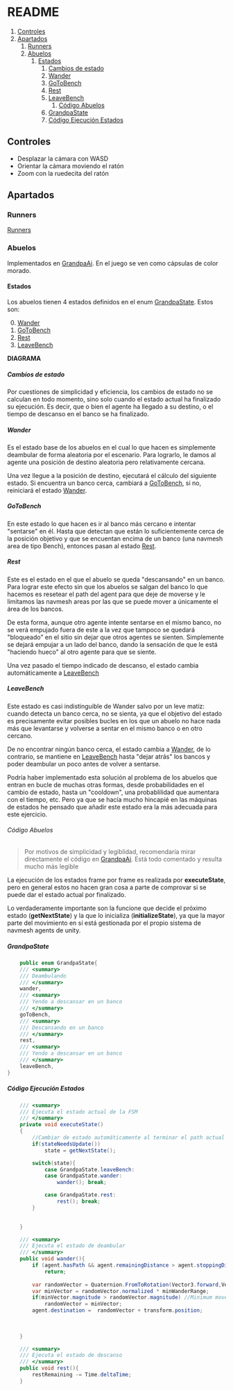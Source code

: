 # README
1. [Controles](#controles)
2. [Apartados](#apartados)
   1. [Runners](#runners)
   2. [Abuelos](#abuelos)
      1. [Estados](#estados)
         1. [Cambios de estado](#cambios-de-estado)
         2. [Wander](#wander)
         3. [GoToBench](#gotobench)
         4. [Rest](#rest)
         5. [LeaveBench](#leavebench)
            1. [Código Abuelos](#código-abuelos)
         6. [GrandpaState](#grandpastate)
         7. [Código Ejecución Estados](#código-ejecución-estados)

## Controles

- Desplazar la cámara con WASD
- Orientar la cámara moviendo el ratón
- Zoom con la ruedecita del ratón

## Apartados

### Runners

[Runners](/Documentation/Runners.md)

### Abuelos
Implementados en [GrandpaAi](/Assets/Scripts/AI/GrandpaAI.cs). En el juego se ven como cápsulas de color morado.

#### Estados

Los abuelos tienen 4 estados definidos en el enum [GrandpaState](#GrandpaState). Estos son:

0. [Wander](#Wander)
1. [GoToBench](#GoToBench)
2. [Rest](#Rest)
3. [LeaveBench](#LeaveBench)

**DIAGRAMA**

##### Cambios de estado

Por cuestiones de simplicidad y eficiencia, los cambios de estado no se calculan en todo momento, sino solo cuando el estado actual ha finalizado su ejecución. Es decir, que o bien el agente ha llegado a su destino, o el tiempo de descanso en el banco se ha finalizado.

##### Wander

Es el estado base de los abuelos en el cual lo que hacen es simplemente deambular de forma aleatoria por el escenario. Para lograrlo, le damos al agente una posición de destino aleatoria pero relativamente cercana.

Una vez llegue a la posición de destino, ejecutará el cálculo del siguiente estado. Si encuentra un banco cerca, cambiará a [GoToBench](#GoToBench), si no, reiniciará el estado [Wander](#Wander).



##### GoToBench

En este estado lo que hacen es ir al banco más cercano e intentar "sentarse" en él. Hasta que detectan que están lo suficientemente cerca de la posición objetivo y que se encuentan encima de un banco (una navmesh area de tipo Bench), entonces pasan al estado [Rest](#Rest).

##### Rest

Este es el estado en el que el abuelo se queda "descansando" en un banco. Para lograr este efecto sin que los abuelos se salgan del banco lo que hacemos es resetear el path del agent para que deje de moverse y le limitamos las navmesh areas por las que se puede mover a únicamente el área de los bancos.

De esta forma, aunque otro agente intente sentarse en el mismo banco, no se verá empujado fuera de este a la vez que tampoco se quedará "bloqueado" en el sitio sin dejar que otros agentes se sienten. Simplemente se dejará empujar a un lado del banco, dando la sensación de que le está "haciendo hueco" al otro agente para que se siente.

Una vez pasado el tiempo indicado de descanso, el estado cambia automáticamente a [LeaveBench](#LeaveBench)

##### LeaveBench

Este estado es casi indistinguible de Wander salvo por un leve matiz: cuando detecta un banco cerca, no se sienta, ya que el objetivo del estado es precisamente evitar posibles bucles en los que un abuelo no hace nada más que levantarse y volverse a sentar en el mismo banco o en otro cercano.

De no encontrar ningún banco cerca, el estado cambia a [Wander](#Wander), de lo contrario, se mantiene en [LeaveBench](#LeaveBench) hasta "dejar atrás" los bancos y poder deambular un poco antes de volver a sentarse.

Podría haber implementado esta solución al problema de los abuelos que entran en bucle de muchas otras formas, desde probabilidades en el cambio de estado, hasta un "cooldown", una probablilidad que aumentara con el tiempo, etc. Pero ya que se hacía mucho hincapié en las máquinas de estados he pensado que añadir este estado era la más adecuada para este ejercicio.

###### Código Abuelos

> Por motivos de simplicidad y legiblidad, recomendaría mirar directamente el código en [GrandpaAi](/Assets/Scripts/AI/GrandpaAI.cs). Está todo comentado y resulta mucho más legible

La ejecución de los estados frame por frame es realizada por **executeState**, pero en general estos no hacen gran cosa a parte de comprovar si se puede dar el estado actual por finalizado.

Lo verdaderamente importante son la funcione que decide el próximo estado (**getNextState**) y la que lo inicializa (**initializeState**), ya que la mayor parte del movimiento en sí está gestionada por el propio sistema de navmesh agents de unity.

##### GrandpaState

```cs
    public enum GrandpaState{
    /// <summary>
    /// Deambulando
    /// </summary>
    wander,
    /// <summary>
    /// Yendo a descansar en un banco
    /// </summary>
    goToBench,
    /// <summary>
    /// Descansando en un banco
    /// </summary>
    rest,
    /// <summary>
    /// Yendo a descansar en un banco
    /// </summary>
    leaveBench,
}
```

##### Código Ejecución Estados

```cs
    /// <summary>
    /// Ejecuta el estado actual de la FSM
    /// </summary>
    private void executeState()
    {
        //Cambiar de estado automáticamente al terminar el path actual
        if(stateNeedsUpdate())
            state = getNextState();

        switch(state){
            case GrandpaState.leaveBench:
            case GrandpaState.wander:
                wander(); break;

            case GrandpaState.rest:
                rest(); break;
        }

        
    }

    /// <summary>
    /// Ejecuta el estado de deambular
    /// </summary>
    public void wander(){
        if (agent.hasPath && agent.remainingDistance > agent.stoppingDistance)
            return;
        
        var randomVector = Quaternion.FromToRotation(Vector3.forward,Vector3.up) * (Vector3)(Random.insideUnitCircle * wanderRange) + agent.velocity * wanderInertia;
        var minVector = randomVector.normalized * minWanderRange;
        if(minVector.magnitude > randomVector.magnitude) //Minimum movement
            randomVector = minVector; 
        agent.destination =  randomVector + transform.position;		
        
        
            
    }

    /// <summary>
    /// Ejecuta el estado de descanso
    /// </summary>
    public void rest(){
        restRemaining -= Time.deltaTime;
    }
```